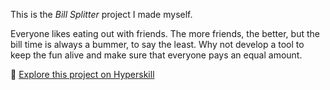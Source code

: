 This is the *Bill Splitter* project I made myself.


<p>Everyone likes eating out with friends. The more friends, the better, but the bill time is always a bummer, to say the least. Why not develop a tool to keep the fun alive and make sure that everyone pays an equal amount.</p>


🔗 [Explore this project on Hyperskill](https://hyperskill.org/projects/175)
